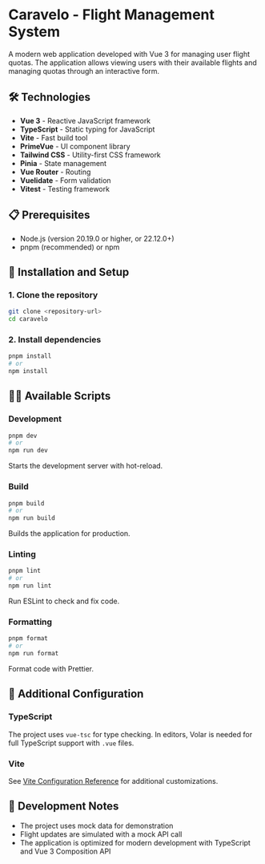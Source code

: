 # Caravelo - Flight Management System

A modern web application developed with Vue 3 for managing user flight quotas. The application allows viewing users with their available flights and managing quotas through an interactive form.

## 🛠️ Technologies

- **Vue 3** - Reactive JavaScript framework
- **TypeScript** - Static typing for JavaScript
- **Vite** - Fast build tool
- **PrimeVue** - UI component library
- **Tailwind CSS** - Utility-first CSS framework
- **Pinia** - State management
- **Vue Router** - Routing
- **Vuelidate** - Form validation
- **Vitest** - Testing framework

## 📋 Prerequisites

- Node.js (version 20.19.0 or higher, or 22.12.0+)
- pnpm (recommended) or npm

## 🚀 Installation and Setup

### 1. Clone the repository
```bash
git clone <repository-url>
cd caravelo
```

### 2. Install dependencies
```bash
pnpm install
# or
npm install
```

## 🏃‍♂️ Available Scripts

### Development
```bash
pnpm dev
# or
npm run dev
```
Starts the development server with hot-reload.

### Build
```bash
pnpm build
# or
npm run build
```
Builds the application for production.

### Linting
```bash
pnpm lint
# or
npm run lint
```
Run ESLint to check and fix code.

### Formatting
```bash
pnpm format
# or
npm run format
```
Format code with Prettier.


## 🔧 Additional Configuration

### TypeScript
The project uses `vue-tsc` for type checking. In editors, Volar is needed for full TypeScript support with `.vue` files.

### Vite
See [Vite Configuration Reference](https://vite.dev/config/) for additional customizations.

## 📝 Development Notes

- The project uses mock data for demonstration
- Flight updates are simulated with a mock API call
- The application is optimized for modern development with TypeScript and Vue 3 Composition API
